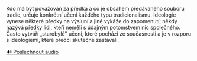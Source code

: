 
Kdo má být považován za předka a co je obsahem předávaného souboru tradic, určuje konkrétní učení každého typu tradicionalismu. Ideologie vynese některé předky na výsluní a jiné vykáže do zapomenutí; někdy nazývá předky lidi, kteří neměli s údajným potomstvem nic společného. Často vytváří „starobylé" učení, které pochází ze současnosti a je v rozporu s ideologiemi, které předci skutečně zastávali.

[🔊 Poslechnout audio](/data/7-paragraphs/audio/chapter_41/para_005-Kdo-m-bt-povaovn-za-pedka-a-co-je-obsahem-pe.mp3)
